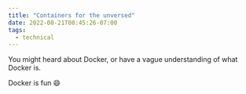 ```yaml
---
title: "Containers for the unversed"
date: 2022-08-21T08:45:26-07:00
tags:
  - technical
---
```


You might heard about Docker, or have a vague understanding of what Docker is.

Docker is fun 😄
